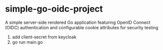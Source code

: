 # simple-go-oidc-project
A simple server-side rendered Go application featuring OpenID Connect (OIDC) authentication and configurable cookie attributes for security testing

1. add client-secret from keycloak
2. go run main.go
